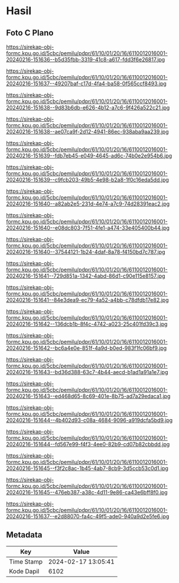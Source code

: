 # Hasil

## Foto C Plano

https://sirekap-obj-formc.kpu.go.id/5cbc/pemilu/pdpr/61/10/01/20/16/6110012016001-20240216-151636--b5d35fbb-3319-41c8-a617-fdd3f6e26817.jpg

https://sirekap-obj-formc.kpu.go.id/5cbc/pemilu/pdpr/61/10/01/20/16/6110012016001-20240216-151637--49207baf-c17d-4fa4-ba58-0f565ccf8493.jpg

https://sirekap-obj-formc.kpu.go.id/5cbc/pemilu/pdpr/61/10/01/20/16/6110012016001-20240216-151638--9d83b6db-e626-4b12-a7c6-9f426a522c21.jpg

https://sirekap-obj-formc.kpu.go.id/5cbc/pemilu/pdpr/61/10/01/20/16/6110012016001-20240216-151638--ae07ca9f-2d12-4941-86ec-938aba9aa239.jpg

https://sirekap-obj-formc.kpu.go.id/5cbc/pemilu/pdpr/61/10/01/20/16/6110012016001-20240216-151639--fdb7eb45-e049-4645-ad6c-74b0e2e954b6.jpg

https://sirekap-obj-formc.kpu.go.id/5cbc/pemilu/pdpr/61/10/01/20/16/6110012016001-20240216-151639--c9fcb203-49b5-4e98-b2a8-1f0c16eda5dd.jpg

https://sirekap-obj-formc.kpu.go.id/5cbc/pemilu/pdpr/61/10/01/20/16/6110012016001-20240216-151640--a82ab2e5-231d-4e74-a7c9-74d28391eac2.jpg

https://sirekap-obj-formc.kpu.go.id/5cbc/pemilu/pdpr/61/10/01/20/16/6110012016001-20240216-151640--e08dc803-7f51-4fe1-a474-33e405400b44.jpg

https://sirekap-obj-formc.kpu.go.id/5cbc/pemilu/pdpr/61/10/01/20/16/6110012016001-20240216-151640--37544121-1b24-4daf-8a78-f4150bd7c787.jpg

https://sirekap-obj-formc.kpu.go.id/5cbc/pemilu/pdpr/61/10/01/20/16/6110012016001-20240216-151641--729d851a-1342-4abd-86d1-c90e115e8157.jpg

https://sirekap-obj-formc.kpu.go.id/5cbc/pemilu/pdpr/61/10/01/20/16/6110012016001-20240216-151641--84e3dea9-ec79-4a52-a4bb-c78dfdb17e82.jpg

https://sirekap-obj-formc.kpu.go.id/5cbc/pemilu/pdpr/61/10/01/20/16/6110012016001-20240216-151642--136dcb1b-8f4c-4742-a023-25c401fd39c3.jpg

https://sirekap-obj-formc.kpu.go.id/5cbc/pemilu/pdpr/61/10/01/20/16/6110012016001-20240216-151642--bc6a4e0e-851f-4a9d-b0ed-983f1fc06bf9.jpg

https://sirekap-obj-formc.kpu.go.id/5cbc/pemilu/pdpr/61/10/01/20/16/6110012016001-20240216-151643--bd36d388-63c7-4b44-aecd-b1ad1a91a1e7.jpg

https://sirekap-obj-formc.kpu.go.id/5cbc/pemilu/pdpr/61/10/01/20/16/6110012016001-20240216-151643--ed468d65-8c69-401e-8b75-ad7a29edaca1.jpg

https://sirekap-obj-formc.kpu.go.id/5cbc/pemilu/pdpr/61/10/01/20/16/6110012016001-20240216-151644--4b402d93-c08a-4684-9096-a919dcfa5bd9.jpg

https://sirekap-obj-formc.kpu.go.id/5cbc/pemilu/pdpr/61/10/01/20/16/6110012016001-20240216-151644--fd567e99-f4f3-4ee0-82b9-cd07b82cbbdd.jpg

https://sirekap-obj-formc.kpu.go.id/5cbc/pemilu/pdpr/61/10/01/20/16/6110012016001-20240216-151645--f3f2c8ac-1b45-4ab7-8cb9-3d5ccb53c0d1.jpg

https://sirekap-obj-formc.kpu.go.id/5cbc/pemilu/pdpr/61/10/01/20/16/6110012016001-20240216-151645--476eb387-a38c-4d11-9e86-ca43e6bff8f0.jpg

https://sirekap-obj-formc.kpu.go.id/5cbc/pemilu/pdpr/61/10/01/20/16/6110012016001-20240216-151637--e2d88070-fa4c-49f5-ade0-940a9d2e5fe6.jpg


## Metadata

| Key        | Value               |
| ---------- | ------------------- |
| Time Stamp | 2024-02-17 13:05:41 |
| Kode Dapil | 6102                |



